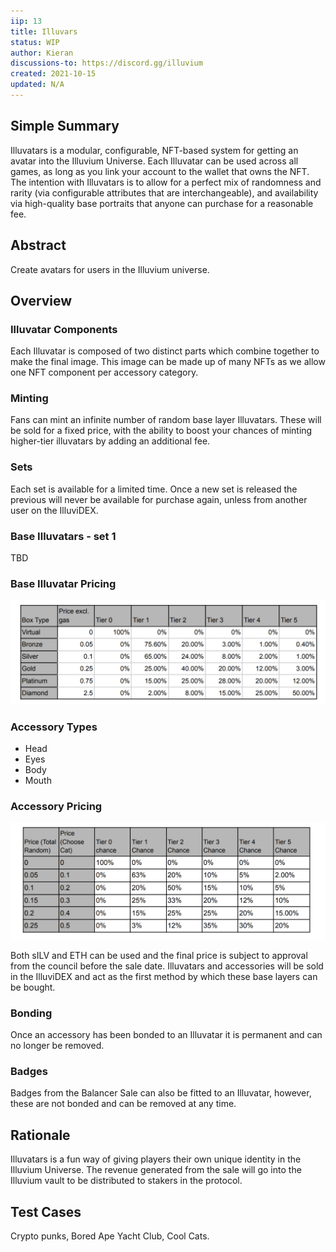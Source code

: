 ```yaml
---
iip: 13
title: Illuvars
status: WIP
author: Kieran
discussions-to: https://discord.gg/illuvium
created: 2021-10-15
updated: N/A
---
```


## Simple Summary
Illuvatars is a modular, configurable, NFT-based system for getting an avatar into the Illuvium
Universe. Each Illuvatar can be used across all games, as long as you link your account to
the wallet that owns the NFT.
The intention with Illuvatars is to allow for a perfect mix of randomness and rarity (via
configurable attributes that are interchangeable), and availability via high-quality base
portraits that anyone can purchase for a reasonable fee.

## Abstract
Create avatars for users in the Illuvium universe.

## Overview 

### Illuvatar Components

Each Illuvatar is composed of two distinct parts which combine together to make the final
image. This image can be made up of many NFTs as we allow one NFT component per
accessory category.

### Minting

Fans can mint an infinite number of random base layer Illuvatars. These will be sold for a
fixed price, with the ability to boost your chances of minting higher-tier illuvatars by adding
an additional fee.

### Sets

Each set is available for a limited time. Once a new set is released the previous will never be
available for purchase again, unless from another user on the IlluviDEX.

### Base Illuvatars - set 1
TBD

### Base Illuvatar Pricing
![Pricing](../assets/iip-13/illuvatar-price.png)

### Accessory Types
* Head
* Eyes
* Body
* Mouth

### Accessory Pricing
![Pricing](../assets/iip-13/accessory-price.png)

Both sILV and ETH can be used and the final price is subject to approval from the council
before the sale date.
Illuvatars and accessories will be sold in the IlluviDEX and act as the first method by which
these base layers can be bought.

### Bonding
Once an accessory has been bonded to an Illuvatar it is permanent and can no longer be
removed.

### Badges
Badges from the Balancer Sale can also be fitted to an Illuvatar, however, these are not
bonded and can be removed at any time.

## Rationale
Illuvatars is a fun way of giving players their own unique identity in the Illuvium Universe. The
revenue generated from the sale will go into the Illuvium vault to be distributed to stakers in
the protocol.

## Test Cases
Crypto punks, Bored Ape Yacht Club, Cool Cats.